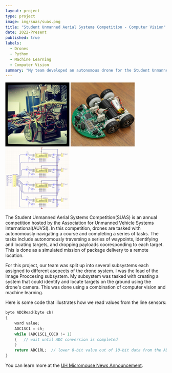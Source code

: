 ```yaml
---
layout: project
type: project
image: img/suas/suas.png
title: "Student Unmanned Aerial Systems Competition - Computer Vision"
date: 2022-Present
published: true
labels:
  - Drones
  - Python
  - Machine Learning
  - Computer Vision
summary: "My team developed an autonomous drone for the Student Unmanned Aerial Systems Competition."
---
```


<div class="text-center p-4">
  <img width="200px" src="../img/micromouse/micromouse-robot.png" class="img-thumbnail" >
  <img width="200px" src="../img/micromouse/micromouse-robot-2.jpg" class="img-thumbnail" >
  <img width="200px" src="../img/micromouse/micromouse-circuit.png" class="img-thumbnail" >
</div>

The Student Unmanned Aerial Systems Competition(SUAS) is an annual competition hosted by the Association for Unmanned Vehicle Systems International(AUVSI). In this competition, drones are tasked with autonomously navigating a course and completing a series of tasks. The tasks include autonomously traversing a series of waypoints, identifying and locating targets, and dropping payloads cooresponding to each target. This is done as a simulated mission of package delivery to a remote location.

For this project, our team was split up into several subsystems each assigned to different ascpects of the drone system. I was the lead of the Image Proccesing subsystem. My subsystem was tasked with creating a system that could identify and locate targets on the ground using the drone's camera. This was done using a combination of computer vision and machine learning. 

Here is some code that illustrates how we read values from the line sensors:

```cpp
byte ADCRead(byte ch)
{
    word value;
    ADC1SC1 = ch;
    while (ADC1SC1_COCO != 1)
    {   // wait until ADC conversion is completed   
    }
    return ADC1RL;  // lower 8-bit value out of 10-bit data from the ADC
}
```

You can learn more at the [UH Micromouse News Announcement](https://manoa.hawaii.edu/news/article.php?aId=2857).
